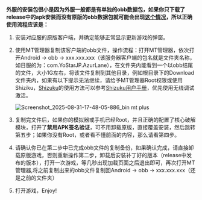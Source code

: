 **外服的安装包很小是因为外服一般都是有单独的obb数据包，如果你只下载了release中的apk安装而没有原版的obb数据包就可能会出现[这个情况](https://github.com/JMBQ/azurlane/issues/34#issuecomment-3239785490)，所以正确使用流程应该是：**

1. 安装对应服的原版客户端，并确定能够正常显示更新游戏的弹窗。

2. 使用MT管理器复制该客户端的obb文件，操作流程：打开MT管理器，依次打开Android → obb → xxx.xxx.xxx（该服务器客户端的包名就是文件夹名称，如日服的为：com.YoStarJP.AzurLane），在文件夹内能看到一个以obb结尾的文件，大小1G左右，将该文件复制到其他目录，例如根目录下的Download文件夹内，如果有以下提示无法继续，请给予MT管理器Root权限或使用Shiziku，[Shizuku](https://shizuku.rikka.app/zh-hans/)的使用方法可以参考[Shizuku用户手册](https://shizuku.rikka.app/zh-hans/guide/setup/)，优先使用无线调试激活。

   ![Screenshot_2025-08-31-17-48-05-886_bin mt plus](https://github.com/user-attachments/assets/d1e6f963-1c57-4ed0-9b4e-7b07041571bc)

3. 复制完文件后，如果你的模拟器或手机已经Root，并且正确的配置了核心破解模块，打开了**禁用APK签名验证**，可不用卸载原版，直接覆盖安装，然后跳转第五步；如果你没有Root，或者看不懂前面的内容，那么请看第四步。

4. 请确认你已在第二步中已完成obb文件的复制备份，如果确认完成，请直接卸载原版游戏，否则重新操作第二步，卸载后安装补丁好的版本（release中发布的版本），打开一次游戏，等几秒出现加载页面之后退出即可，再次打开MT管理器,将之前复制出来的obb文件复制回Android → obb → xxx.xxx.xxx（还是之前的文件夹）

5. 打开游戏，Enjoy!
